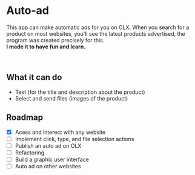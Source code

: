 # Auto-ad
This app can make automatic ads for you on OLX. When you search for a product on most websites, you'll see the latest products advertised, the program was created precisely for this. </br>
__I made it to have fun and learn.__  

</br>

## What it can do
- Text (for the title and description about the product)
- Select and send files (images of the product)


## Roadmap 
* [X] Acess and interect with any website
* [ ] Implement click, type, and file selection actions
* [ ] Publish an auto ad on OLX 
* [ ] Refactoring
* [ ] Build a graphic user interface
* [ ] Auto ad on other websites  
